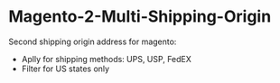 # Magento-2-Multi-Shipping-Origin
Second shipping origin address for magento:
- Aplly for shipping methods: UPS, USP, FedEX
- Filter for US states only
